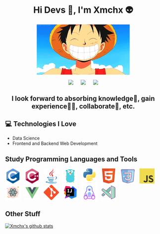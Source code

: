 <h1 align="center">Hi Devs 👋, I'm Xmchx 👽</h1>


<p align="center">
  <img src="https://raw.githubusercontent.com/XmchxUp/XmchxUp/master/img/giphy.webp" width=300>
</p>

<p align="center">
  <a href="https://twitter.com/FantasyOverflow"><img src="https://img.shields.io/badge/twitter-%231DA1F2.svg?&style=for-the-badge&logo=twitter&logoColor=white" /></a>
  &nbsp;&nbsp;&nbsp;&nbsp;
  <a href="mailto:sunhuayangak47@gmail.com"><img src="https://img.shields.io/badge/gmail-%23D14836.svg?&style=for-the-badge&logo=gmail&logoColor=white" /></a>
  &nbsp;&nbsp;&nbsp;&nbsp;
  <a href="https://www.facebook.com/profile.php?id=100036373952166"><img src="https://img.shields.io/badge/facebook-%231877F2.svg?&style=for-the-badge&logo=facebook&logoColor=white" /></a>
</p>

<h2 align="center">
  I look forward to absorbing knowledge🧠, gain experience👨‍🏭, collaborate🤝, etc.
</h2>

## :computer: Technologies I Love
* Data Science
* Frontend and Backend Web Development

## Study Programming Languages and Tools
<img src="https://raw.githubusercontent.com/XmchxUp/XmchxUp/master/img/c-original.svg" width="50">&nbsp;&nbsp;
<img src="https://raw.githubusercontent.com/XmchxUp/XmchxUp/master/img/cpp.svg" width="50">&nbsp;&nbsp;
<img src="https://raw.githubusercontent.com/XmchxUp/XmchxUp/master/img/java.svg" width="50">&nbsp;&nbsp;
<img src="https://raw.githubusercontent.com/XmchxUp/XmchxUp/master/img/golang.png" width="50">&nbsp;&nbsp;
<img src="https://raw.githubusercontent.com/XmchxUp/XmchxUp/master/img/python.svg" width="50">&nbsp;&nbsp;
<img src="https://raw.githubusercontent.com/XmchxUp/XmchxUp/master/img/html.svg" width="50">&nbsp;&nbsp;
<img src="https://raw.githubusercontent.com/XmchxUp/XmchxUp/master/img/css3.png" width="50">&nbsp;&nbsp;
<img src="https://raw.githubusercontent.com/XmchxUp/XmchxUp/master/img/js.svg" width="50">&nbsp;&nbsp;
<img src="https://raw.githubusercontent.com/XmchxUp/XmchxUp/master/img/react.svg" width="50">&nbsp;&nbsp;
<img src="https://raw.githubusercontent.com/XmchxUp/XmchxUp/master/img/vue.svg" width="50">&nbsp;&nbsp;
<img src="https://raw.githubusercontent.com/XmchxUp/XmchxUp/master/img/git.svg" width="50">&nbsp;&nbsp;
<img src="https://raw.githubusercontent.com/XmchxUp/XmchxUp/master/img/intellij-idea.svg" width="50">&nbsp;&nbsp;
<img src="https://raw.githubusercontent.com/XmchxUp/XmchxUp/master/img/linux-64.png" width="50">&nbsp;&nbsp;
<img src="https://raw.githubusercontent.com/XmchxUp/XmchxUp/master/img/visual-studio-code-insides.svg" width="50">&nbsp;&nbsp;



## Other Stuff
[![Xmchx's github stats](https://github-readme-stats.vercel.app/api?username=xmchxup&show_icons=true)](https://github.com/anuraghazra/github-readme-stats)
